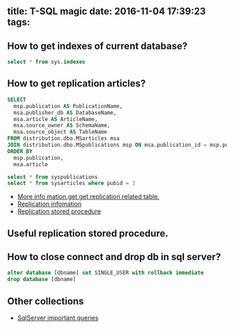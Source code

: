 title: T-SQL magic
date: 2016-11-04 17:39:23
tags:
---

## How to get indexes of current database?

```sql
select * from sys.indexes
```

## How to get replication articles?

```sql
SELECT 
  msp.publication AS PublicationName,
  msa.publisher_db AS DatabaseName,
  msa.article AS ArticleName,
  msa.source_owner AS SchemaName,
  msa.source_object AS TableName
FROM distribution.dbo.MSarticles msa
JOIN distribution.dbo.MSpublications msp ON msa.publication_id = msp.publication_id
ORDER BY 
  msp.publication, 
  msa.article
```

```sql
select * from syspublications
select * from sysarticles where pubid = 3
```

- [More info mation get get replication related table.](https://msdn.microsoft.com/en-us/library/ms179855.aspx)
- [Replication infomation](https://msdn.microsoft.com/en-us/library/dn198334.aspx)
- [Replication stored procedure](https://msdn.microsoft.com/en-us/library/ms174364.aspx)

## Useful replication stored procedure.


## How to close connect and drop db in sql server?

```sql
alter database [dbname] set SINGLE_USER with rollback immediate
drop database [dbname]
```

## Other collections

- [SqlServer important queries](http://www.c-sharpcorner.com/article/50-important-queries-in-sql-server/)